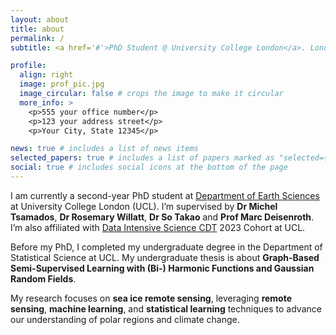 ```yaml
---
layout: about
title: about
permalink: /
subtitle: <a href='#'>PhD Student @ University College London</a>. London, UK. 

profile:
  align: right
  image: prof_pic.jpg
  image_circular: false # crops the image to make it circular
  more_info: >
    <p>555 your office number</p>
    <p>123 your address street</p>
    <p>Your City, State 12345</p>

news: true # includes a list of news items
selected_papers: true # includes a list of papers marked as "selected={true}"
social: true # includes social icons at the bottom of the page
---
```


I am currently a second-year PhD student at [Department of Earth Sciences](https://www.ucl.ac.uk/earth-sciences/) at University College London (UCL). I’m supervised by **Dr Michel Tsamados**, **Dr Rosemary Willatt**, **Dr So Takao** and **Prof Marc Deisenroth**. I’m also affiliated with [Data Intensive Science CDT](https://www.ucl.ac.uk/data-intensive-science-industry) 2023 Cohort at UCL. 

Before my PhD, I completed my undergraduate degree in the Department of Statistical Science at UCL. My undergraduate thesis is about **Graph-Based Semi-Supervised Learning with (Bi-) Harmonic Functions and Gaussian Random Fields**. 

My research focuses on **sea ice remote sensing**, leveraging **remote sensing**, **machine learning**, and **statistical learning** techniques to advance our understanding of polar regions and climate change.

